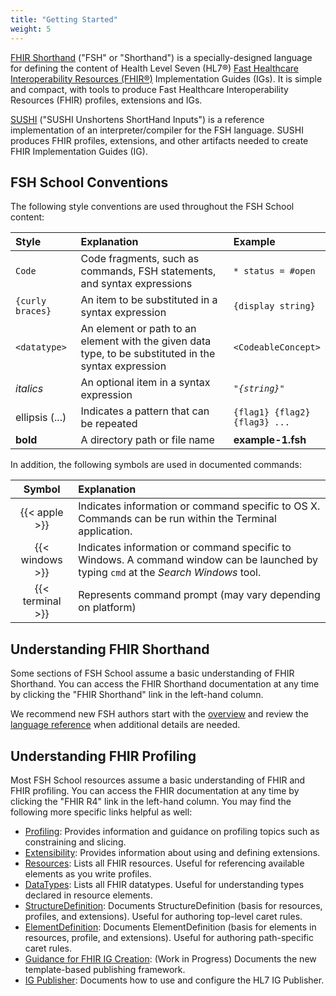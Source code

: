 ```yaml
---
title: "Getting Started"
weight: 5
---
```


[FHIR Shorthand](https://build.fhir.org/ig/HL7/fhir-shorthand/reference.html) ("FSH" or "Shorthand") is a specially-designed language for defining the content of Health Level Seven (HL7®) [Fast Healthcare Interoperability Resources (FHIR®)](https://www.hl7.org/fhir/R4/overview.html) Implementation Guides (IGs). It is simple and compact, with tools to produce Fast Healthcare Interoperability Resources (FHIR) profiles, extensions and IGs.

[SUSHI](/docs/sushi/) ("SUSHI Unshortens ShortHand Inputs") is a reference implementation of an interpreter/compiler for the FSH language. SUSHI produces FHIR profiles, extensions, and other artifacts needed to create FHIR Implementation Guides (IG).

## FSH School Conventions

The following style conventions are used throughout the FSH School content:

| Style | Explanation | Example |
|:------------|:------|:---------|
| `Code` | Code fragments, such as commands, FSH statements, and syntax expressions  | `* status = #open` |
| `{curly braces}` | An item to be substituted in a syntax expression | `{display string}` |
| `<datatype>` | An element or path to an element with the given data type, to be substituted in the syntax expression | `<CodeableConcept>`
| _italics_ | An optional item in a syntax expression | <code><i>"{string}"</i></code> |
| ellipsis (...) | Indicates a pattern that can be repeated | <code>{flag1} {flag2} {flag3}&nbsp;...</code>
| **bold** | A directory path or file name | **example-1.fsh** |

In addition, the following symbols are used in documented commands:

| Symbol | Explanation |
|:----------:|:------|
| {{< apple >}} | Indicates information or command specific to OS X. Commands can be run within the Terminal application. |
| {{< windows >}} | Indicates information or command specific to Windows. A command window can be launched by typing `cmd` at the _Search Windows_ tool. |
| {{< terminal >}} | Represents command prompt (may vary depending on platform) |

## Understanding FHIR Shorthand

Some sections of FSH School assume a basic understanding of FHIR Shorthand. You can access the FHIR Shorthand documentation at any time by clicking the "FHIR Shorthand" link in the left-hand column.

We recommend new FSH authors start with the [overview](https://build.fhir.org/ig/HL7/fhir-shorthand/index.html) and review the [language reference](https://build.fhir.org/ig/HL7/fhir-shorthand/reference.html) when additional details are needed.

## Understanding FHIR Profiling

Most FSH School resources assume a basic understanding of FHIR and FHIR profiling. You can access the FHIR documentation at any time by clicking the "FHIR R4" link in the left-hand column. You may find the following more specific links helpful as well:

* [Profiling](http://hl7.org/fhir/R4/profiling.html): Provides information and guidance on profiling topics such as constraining and slicing.
* [Extensibility](http://hl7.org/fhir/R4/extensibility.html): Provides information about using and defining extensions.
* [Resources](http://hl7.org/fhir/R4/resourcelist.html): Lists all FHIR resources. Useful for referencing available elements as you write profiles.
* [DataTypes](http://hl7.org/fhir/R4/datatypes.html): Lists all FHIR datatypes. Useful for understanding types declared in resource elements.
* [StructureDefinition](http://hl7.org/fhir/R4/structuredefinition.html): Documents StructureDefinition (basis for resources, profiles, and extensions). Useful for authoring top-level caret rules.
* [ElementDefinition](http://hl7.org/fhir/R4/elementdefinition.html#ElementDefinition): Documents ElementDefinition (basis for elements in resources, profile, and extensions). Useful for authoring path-specific caret rules.
* [Guidance for FHIR IG Creation](https://build.fhir.org/ig/FHIR/ig-guidance/): (Work in Progress) Documents the new template-based publishing framework.
* [IG Publisher](https://confluence.hl7.org/display/FHIR/IG+Publisher+Documentation): Documents how to use and configure the HL7 IG Publisher.
